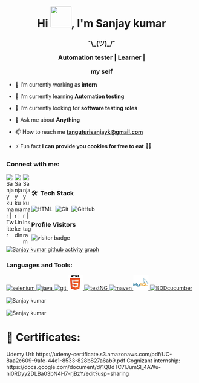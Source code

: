 <h1 align="center">Hi <img src="https://th.bing.com/th/id/OIP.CBNlx5UfJq78foZhpVDcjQHaFs?pid=ImgDet&rs=1" height="55px" width="55px">, I'm Sanjay kumar</h1>
<h3 align="center">¯\_(ツ)_/¯

Automation tester | Learner |

my self</h3>


- 🔭 I’m currently working as **intern**

- 🌱 I’m currently learning **Automation testing**

- 👯 I’m currently looking for **software testing roles**

- 💬 Ask me about **Anything**

- 📫 How to reach me **tanguturisanjayk@gmail.com**

- ⚡ Fun fact **I can provide you cookies for free to eat 🍪😂**

### Connect with me:



[<img align="left" alt="Sanjay kumar | Twitter" width="22px" src="https://cdn.jsdelivr.net/npm/simple-icons@v3/icons/twitter.svg" />][twitter]

[<img align="left" alt="Sanjay kumar | LinkedIn" width="22px" src="https://cdn.jsdelivr.net/npm/simple-icons@v3/icons/linkedin.svg" />][linkedin]
[<img align="left" alt="Sanjay kumar | Instagram" width="22px" src="https://cdn.jsdelivr.net/npm/simple-icons@v3/icons/instagram.svg" />][instagram]

<br />

### 🛠 &nbsp;Tech Stack
![HTML](https://img.shields.io/badge/-HTML-05122A?style=flat&logo=HTML5)&nbsp;
![Git](https://img.shields.io/badge/-Git-05122A?style=flat&logo=git)&nbsp;
![GitHub](https://img.shields.io/badge/-GitHub-05122A?style=flat&logo=github)&nbsp;
<br />
### Profile Visitors 
![visitor badge](https://visitor-badge.glitch.me/badge?page_id=sanjaykumar156.visitor-badge&left_color=blue&right_color=yellow)
<br />

[![Sanjay kumar github activity graph](https://activity-graph.heroku.app/graph?username=sanjaykumar156&bg_color=ffffff&color=777777&line=ff5200&point=1adbce&area=true&hide_border=true)](https://github.com/sanjaykumar156/github-readme-activity-graph)


<h3 align="left">Languages and Tools:</h3>
<p align="left"> <a href="https://www.selenium.dev/" target="_blank"> <img src="https://avatars.githubusercontent.com/u/983927?s=280" alt="selenium" width="40" height="40"/> </a> <a href="https://www.java.com/en/" target="_blank"> <img src="https://logos-marques.com/wp-content/uploads/2021/03/Java-Logo.png" alt="java" width="40" height="40"/> </a> <a href="https://git-scm.com/" target="_blank"> <img src="https://www.vectorlogo.zone/logos/git-scm/git-scm-icon.svg" alt="git" width="40" height="40"/> </a> <a href="https://www.w3.org/html/" target="_blank"> <img src="https://raw.githubusercontent.com/devicons/devicon/master/icons/html5/html5-original-wordmark.svg" alt="html5" width="40" height="40"/> </a> <a href="https://testng.org/doc/" target="_blank"> <img src="https://th.bing.com/th/id/OIP.vGN8gQ3nXrKGqI7ykP2gZQHaEK?pid=ImgDet&rs=1" alt="testNG" width="40" height="40"/> </a> <a href=https://maven.apache.org/ " target="_blank"> <img src="https://egkatzioura.files.wordpress.com/2020/05/maven.logo_.png" alt="maven" width="40" height="40"/> </a> <a href="https://cucumber.io/" target="_blank"> <img src="https://raw.githubusercontent.com/devicons/devicon/master/icons/mysql/mysql-original-wordmark.svg" alt="mysql" width="40" height="40"/> </a> <a href="https://cucumber.io/" target="_blank"> <img src="https://th.bing.com/th/id/OIP.uI7AdaNuyeVYwTcNuntoTgHaIh?pid=ImgDet&w=1067&h=1229&rs=1" alt="BDDcucumber" width="40" height="40"/> </a> </p>

<p><img width="494" align="center" src="https://github-readme-stats.vercel.app/api/top-langs?username=sanjaykumar156&show_icons=true&locale=en&layout=compact" alt="Sanjay kumar" /></p>

<p><img align="center" src="https://github-readme-stats.vercel.app/api?username=sanjaykumar156&show_icons=true&locale=en" alt="Sanjay kumar" /></p>

# 🏅 Certificates:
<p>
Udemy Url: https://udemy-certificate.s3.amazonaws.com/pdf/UC-8aa2c609-9afe-44e1-8533-828b827a6ab9.pdf
Cognizant internship: https://docs.google.com/document/d/1Q8dTC7lJumSl_4AWu-nl0RDyy2DLBa03bN4H7-rjBzY/edit?usp=sharing

</p>


[facebook]: https://www.facebook.com/srikumar.roy.37?mibextid=ZbWKwL
[twitter]: https://twitter.com/SanjayK93932820?t=n-l_ljwKlNTgdFuDrbBjHw&s=09
[instagram]: https://instagram.com/mr.__.royal465?igshid=ZDdkNTZiNTM=
[linkedin]: https://www.linkedin.com/in/sanjay-kumar-99648017a


